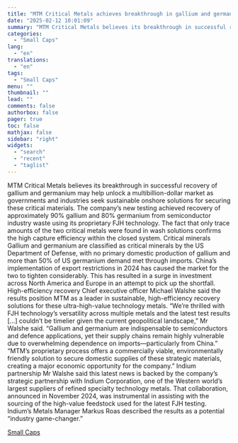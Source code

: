 ```yaml
---
title: "MTM Critical Metals achieves breakthrough in gallium and germanium recovery from semiconductor waste"
date: "2025-02-12 10:01:09"
summary: "MTM Critical Metals believes its breakthrough in successful recovery of gallium and germanium may help unlock a multibillion-dollar market as governments and industries seek sustainable onshore solutions for securing these critical materials. The company’s new testing achieved recovery of approximately 90% gallium and 80% germanium from semiconductor industry waste using..."
categories:
  - "Small Caps"
lang:
  - "en"
translations:
  - "en"
tags:
  - "Small Caps"
menu: ""
thumbnail: ""
lead: ""
comments: false
authorbox: false
pager: true
toc: false
mathjax: false
sidebar: "right"
widgets:
  - "search"
  - "recent"
  - "taglist"
---
```


MTM Critical Metals believes its breakthrough in successful recovery of gallium and germanium may help unlock a multibillion-dollar market as governments and industries seek sustainable onshore solutions for securing these critical materials. The company’s new testing achieved recovery of approximately 90% gallium and 80% germanium from semiconductor industry waste using its proprietary FJH technology. The fact that only trace amounts of the two critical metals were found in wash solutions confirms the high capture efficiency within the closed system. Critical minerals Gallium and germanium are classified as critical minerals by the US Department of Defense, with no primary domestic production of gallium and more than 50% of US germanium demand met through imports. China’s implementation of export restrictions in 2024 has caused the market for the two to tighten considerably. This has resulted in a surge in investment across North America and Europe in an attempt to pick up the shortfall. High-efficiency recovery Chief executive officer Michael Walshe said the results position MTM as a leader in sustainable, high-efficiency recovery solutions for these ultra-high-value technology metals. “We’re thrilled with FJH technology’s versatility across multiple metals and the latest test results […] couldn’t be timelier given the current geopolitical landscape,” Mr Walshe said. “Gallium and germanium are indispensable to semiconductors and defence applications, yet their supply chains remain highly vulnerable due to overwhelming dependence on imports—particularly from China.” “MTM’s proprietary process offers a commercially viable, environmentally friendly solution to secure domestic supplies of these strategic materials, creating a major economic opportunity for the company.” Indium partnership Mr Walshe said this latest news is backed by the company’s strategic partnership with Indium Corporation, one of the Western world’s largest suppliers of refined specialty technology metals. That collaboration, announced in November 2024, was instrumental in assisting with the sourcing of the high-value feedstock used for the latest FJH testing. Indium’s Metals Manager Markus Roas described the results as a potential “industry game-changer.”

[Small Caps](https://www.tradingview.com/news/smallcaps:6db87a48b094b:0-mtm-critical-metals-achieves-breakthrough-in-gallium-and-germanium-recovery-from-semiconductor-waste/)
